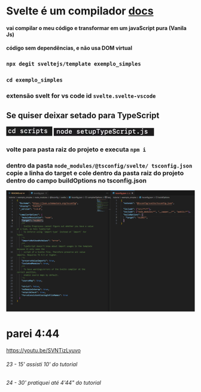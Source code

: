 # Svelte é um compilador [docs](https://svelte.dev/)
#### vai compilar o meu código e transformar em um javaScript pura (Vanila Js) 
#### código sem dependências, e não usa DOM  virtual

### `npx degit sveltejs/template exemplo_simples`
### `cd exemplo_simples`
### extensão svelt for vs code id `svelte.svelte-vscode`
## Se quiser deixar setado para TypeScript 
![alt text](./assents/image.png)
![alt text](./assents/image-1.png)
### volte para pasta raiz do projeto e executa `npm i`
### dentro da pasta `node_modules/@tsconfig/svelte/ tsconfig.json`  copie a linha do target e cole dentro da pasta raiz do projeto dentro do campo buildOptions no tsconfig.json 
![alt text](./assents/image-2.png)

# parei 4:44
https://youtu.be/SVNTizLyuvo


###### 23 - 15' assisti 10' do tutorial
###### 24 - 30' pratiquei até 4'44" do tutorial
